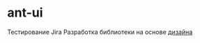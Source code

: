 # ant-ui
Тестирование Jira
Разработка библиотеки на основе [дизайна](https://www.figma.com/design/D2Gzv7QPl5KZixmzwnvXZF/Ant-Design-Open-Source-(Community)?node-id=92-0&t=ZkCDhyKhAezh3q3w-0)